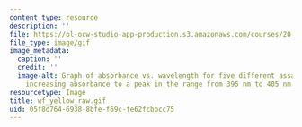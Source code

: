 ```yaml
---
content_type: resource
description: ''
file: https://ol-ocw-studio-app-production.s3.amazonaws.com/courses/20-109-laboratory-fundamentals-in-biological-engineering-spring-2010/05f8d76469388bfef69cfe62fcbbcc75_wf_yellow_raw.gif
file_type: image/gif
image_metadata:
  caption: ''
  credit: ''
  image-alt: Graph of absorbance vs. wavelength for five different assays, showing
    increasing absorbance to a peak in the range from 395 nm to 405 nm.
resourcetype: Image
title: wf_yellow_raw.gif
uid: 05f8d764-6938-8bfe-f69c-fe62fcbbcc75
---
```

